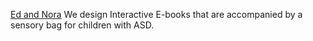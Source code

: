 [Ed and Nora](https://hayleymcilwrath.github.io/Ed-and-Nora/)
We design Interactive E-books that are accompanied by a sensory bag for children with ASD.

